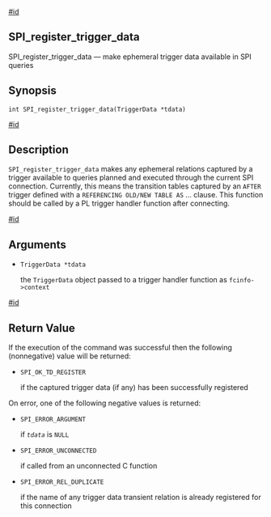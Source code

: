 [#id](#SPI-SPI-REGISTER-TRIGGER-DATA)

## SPI\_register\_trigger\_data

SPI\_register\_trigger\_data — make ephemeral trigger data available in SPI queries

## Synopsis

```
int SPI_register_trigger_data(TriggerData *tdata)
```

[#id](#id-1.8.12.8.33.7)

## Description

`SPI_register_trigger_data` makes any ephemeral relations captured by a trigger available to queries planned and executed through the current SPI connection. Currently, this means the transition tables captured by an `AFTER` trigger defined with a `REFERENCING OLD/NEW TABLE AS` ... clause. This function should be called by a PL trigger handler function after connecting.

[#id](#id-1.8.12.8.33.8)

## Arguments

* `TriggerData *tdata`

  the `TriggerData` object passed to a trigger handler function as `fcinfo->context`

[#id](#id-1.8.12.8.33.9)

## Return Value

If the execution of the command was successful then the following (nonnegative) value will be returned:

* `SPI_OK_TD_REGISTER`

  if the captured trigger data (if any) has been successfully registered

On error, one of the following negative values is returned:

* `SPI_ERROR_ARGUMENT`

  if *`tdata`* is `NULL`

* `SPI_ERROR_UNCONNECTED`

  if called from an unconnected C function

* `SPI_ERROR_REL_DUPLICATE`

  if the name of any trigger data transient relation is already registered for this connection